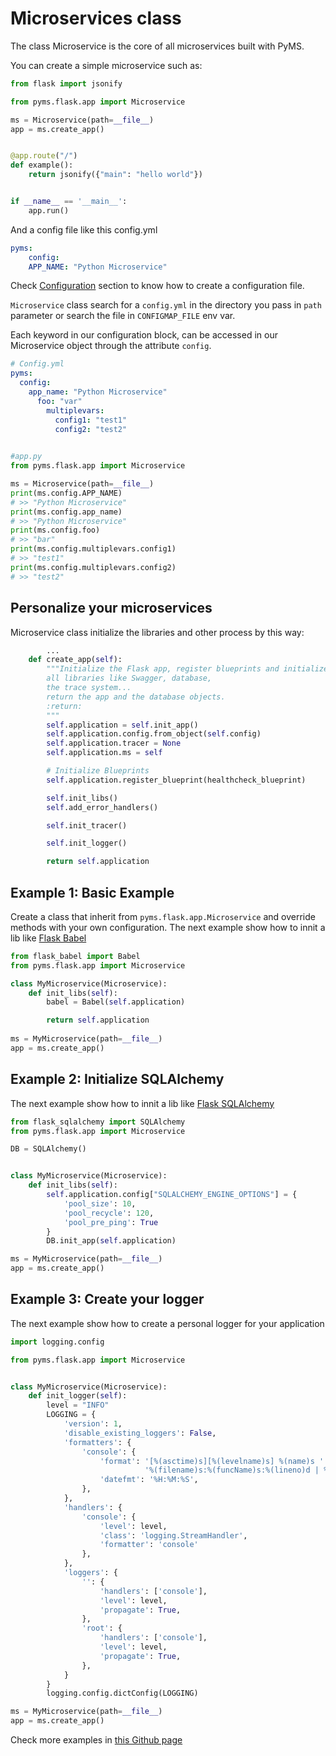 # Microservices class

The class Microservice is the core of all microservices built with PyMS. 


You can create a simple microservice such as:

```python
from flask import jsonify

from pyms.flask.app import Microservice

ms = Microservice(path=__file__)
app = ms.create_app()


@app.route("/")
def example():
    return jsonify({"main": "hello world"})


if __name__ == '__main__':
    app.run()
```

And a config file like this config.yml

```yaml
pyms:
	config:
  	APP_NAME: "Python Microservice"
```
Check [Configuration](configuration.md) section to know how to create a configuration file.

`Microservice` class search for a `config.yml` in the directory you pass in `path` parameter or search the file in
`CONFIGMAP_FILE` env var.

Each keyword in our configuration block, can be accessed in our Microservice object through the attribute `config`.

```yaml
# Config.yml
pyms:
  config:
    app_name: "Python Microservice"
      foo: "var"
        multiplevars:
          config1: "test1"
          config2: "test2"
  
```
```python
#app.py
from pyms.flask.app import Microservice

ms = Microservice(path=__file__)
print(ms.config.APP_NAME) 
# >> "Python Microservice"
print(ms.config.app_name) 
# >> "Python Microservice"
print(ms.config.foo) 
# >> "bar"
print(ms.config.multiplevars.config1) 
# >> "test1"
print(ms.config.multiplevars.config2) 
# >> "test2"
```

## Personalize your microservices

Microservice class initialize the libraries and other process by this way:

```python
		...
    def create_app(self):
        """Initialize the Flask app, register blueprints and initialize
        all libraries like Swagger, database,
        the trace system...
        return the app and the database objects.
        :return:
        """
        self.application = self.init_app()
        self.application.config.from_object(self.config)
        self.application.tracer = None
        self.application.ms = self

        # Initialize Blueprints
        self.application.register_blueprint(healthcheck_blueprint)

        self.init_libs()
        self.add_error_handlers()

        self.init_tracer()

        self.init_logger()

        return self.application
```

## Example 1: Basic Example

Create a class that inherit from `pyms.flask.app.Microservice` and override methods with your own configuration.
The next example show how to innit a lib like [Flask Babel](https://pythonhosted.org/Flask-Babel/)

```python
from flask_babel import Babel
from pyms.flask.app import Microservice

class MyMicroservice(Microservice):
    def init_libs(self):
        babel = Babel(self.application)

        return self.application
        
ms = MyMicroservice(path=__file__)
app = ms.create_app()
```

## Example 2: Initialize SQLAlchemy

The next example show how to innit a lib like [Flask SQLAlchemy](https://flask-sqlalchemy.palletsprojects.com/en/2.x/)

```python
from flask_sqlalchemy import SQLAlchemy
from pyms.flask.app import Microservice

DB = SQLAlchemy()


class MyMicroservice(Microservice):
    def init_libs(self):
        self.application.config["SQLALCHEMY_ENGINE_OPTIONS"] = {
            'pool_size': 10,
            'pool_recycle': 120,
            'pool_pre_ping': True
        }
        DB.init_app(self.application)

ms = MyMicroservice(path=__file__)
app = ms.create_app()
```

## Example 3: Create your logger

The next example show how to create a personal logger for your application

```python
import logging.config

from pyms.flask.app import Microservice


class MyMicroservice(Microservice):
    def init_logger(self):
        level = "INFO"
        LOGGING = {
            'version': 1,
            'disable_existing_loggers': False,
            'formatters': {
                'console': {
                    'format': '[%(asctime)s][%(levelname)s] %(name)s '
                              '%(filename)s:%(funcName)s:%(lineno)d | %(message)s',
                    'datefmt': '%H:%M:%S',
                },
            },
            'handlers': {
                'console': {
                    'level': level,
                    'class': 'logging.StreamHandler',
                    'formatter': 'console'
                },
            },
            'loggers': {
                '': {
                    'handlers': ['console'],
                    'level': level,
                    'propagate': True,
                },
                'root': {
                    'handlers': ['console'],
                    'level': level,
                    'propagate': True,
                },
            }
        }
        logging.config.dictConfig(LOGGING)

ms = MyMicroservice(path=__file__)
app = ms.create_app()
```


Check more examples in [this Github page](https://github.com/python-microservices/pyms/tree/master/examples)